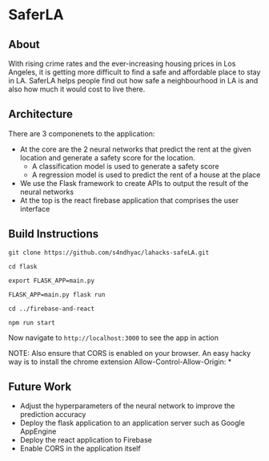 # SaferLA

## About
With rising crime rates and the ever-increasing housing prices in Los Angeles, it is getting more difficult to find a safe and affordable place to stay in LA. SaferLA helps people find out how safe a neighbourhood in LA is and also how much it would cost to live there.

## Architecture
There are 3 componenets to the application:
- At the core are the 2 neural networks that predict the rent at the given location and generate a safety score for the location.
    - A classification model is used to generate a safety score
    - A regression model is used to predict the rent of a house at the place
- We use the Flask framework to create APIs to output the result of the neural networks
- At the top is the react firebase application that comprises the user interface

## Build Instructions

`git clone https://github.com/s4ndhyac/lahacks-safeLA.git`

`cd flask`

`export FLASK_APP=main.py`

`FLASK_APP=main.py flask run`

`cd ../firebase-and-react`

`npm run start`

Now navigate to `http://localhost:3000` to see the app in action

NOTE: Also ensure that CORS is enabled on your browser. An easy hacky way is to install the chrome extension Allow-Control-Allow-Origin: *


## Future Work
- Adjust the hyperparameters of the neural network to improve the prediction accuracy
- Deploy the flask application to an application server such as Google AppEngine 
- Deploy the react application to Firebase
- Enable CORS in the application itself


